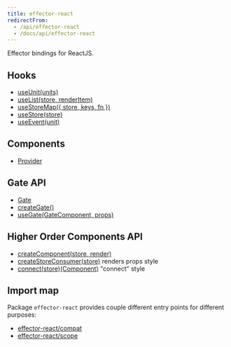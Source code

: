 ```yaml
---
title: effector-react
redirectFrom:
  - /api/effector-react
  - /docs/api/effector-react
---
```


Effector bindings for ReactJS.

## Hooks

- [useUnit(units)](/en/api/effector-react/useUnit)
- [useList(store, renderItem)](/en/api/effector-react/useList)
- [useStoreMap({ store, keys, fn })](/en/api/effector-react/useStoreMap)
- [useStore(store)](/en/api/effector-react/useStore)
- [useEvent(unit)](/en/api/effector-react/useEvent)

## Components

- [Provider](/en/api/effector-react/Provider)

## Gate API

- [Gate](/en/api/effector-react/Gate)
- [createGate()](/en/api/effector-react/createGate)
- [useGate(GateComponent, props)](/en/api/effector-react/useGate)

## Higher Order Components API

- [createComponent(store, render)](/en/api/effector-react/createComponent)
- [createStoreConsumer(store)](/en/api/effector-react/createStoreConsumer) renders props style
- [connect(store)(Component)](/en/api/effector-react/connect) "connect" style

## Import map

Package `effector-react` provides couple different entry points for different purposes:

- [effector-react/compat](/en/api/effector-react/module/сompat)
- [effector-react/scope](/en/api/effector-react/module/scope)
